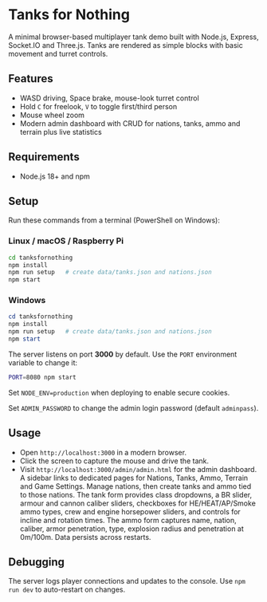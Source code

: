 # Tanks for Nothing

A minimal browser-based multiplayer tank demo built with Node.js, Express, Socket.IO and Three.js. Tanks are rendered as simple blocks with basic movement and turret controls.

## Features
- WASD driving, Space brake, mouse-look turret control
- Hold `C` for freelook, `V` to toggle first/third person
- Mouse wheel zoom
- Modern admin dashboard with CRUD for nations, tanks, ammo and terrain plus live statistics

## Requirements
- Node.js 18+ and npm

## Setup
Run these commands from a terminal (PowerShell on Windows):

### Linux / macOS / Raspberry Pi
```bash
cd tanksfornothing
npm install
npm run setup   # create data/tanks.json and nations.json
npm start
```

### Windows
```powershell
cd tanksfornothing
npm install
npm run setup   # create data/tanks.json and nations.json
npm start
```

The server listens on port **3000** by default. Use the `PORT` environment variable to change it:
```bash
PORT=8080 npm start
```
Set `NODE_ENV=production` when deploying to enable secure cookies.

Set `ADMIN_PASSWORD` to change the admin login password (default `adminpass`).

## Usage
- Open `http://localhost:3000` in a modern browser.
- Click the screen to capture the mouse and drive the tank.
- Visit `http://localhost:3000/admin/admin.html` for the admin dashboard. A sidebar links to dedicated pages for Nations, Tanks,
  Ammo, Terrain and Game Settings. Manage nations, then create tanks and ammo tied to those nations. The tank form provides class
  dropdowns, a BR slider, armour and cannon caliber sliders, checkboxes for HE/HEAT/AP/Smoke ammo types, crew and engine
  horsepower sliders, and controls for incline and rotation times. The ammo form captures name, nation, caliber, armor
  penetration, type, explosion radius and penetration at 0m/100m. Data persists across restarts.

## Debugging
The server logs player connections and updates to the console. Use `npm run dev` to auto-restart on changes.
